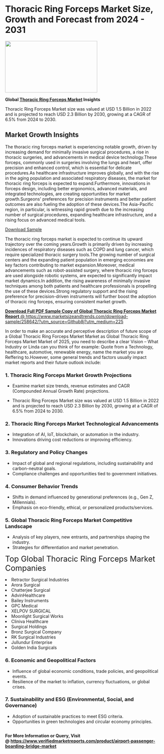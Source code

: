 <H1>Thoracic Ring Forceps Market Size, Growth and Forecast from 2024 - 2031</H1><img class="aligncenter size-medium wp-image-584254" src="https://thirdeyenews.in/wp-content/uploads/2024/09/Global-Market-Research-300x168.jpeg" alt="" width="300" height="168" /><p><strong>Global&nbsp;<a href="https://www.marketsizeandtrends.com/download-sample/258642/?utm_source=Github8j?utm_medium=225">Thoracic Ring Forceps Market</a> Insights</strong></p><p>Thoracic Ring Forceps Market size was valued at USD 1.5 Billion in 2022 and is projected to reach USD 2.3 Billion by 2030, growing at a CAGR of 6.5% from 2024 to 2030.</p><p><h2>Market Growth Insights</h2> <p>The thoracic ring forceps market is experiencing notable growth, driven by increasing demand for minimally invasive surgical procedures, a rise in thoracic surgeries, and advancements in medical device technology.These forceps, commonly used in surgeries involving the lungs and heart, offer precision and enhanced control, which is essential for delicate procedures.As healthcare infrastructure improves globally, and with the rise in the aging population and associated respiratory diseases, the market for thoracic ring forceps is expected to expand.Furthermore, innovations in forceps design, including better ergonomics, advanced materials, and integrated technologies, are creating opportunities for market growth.Surgeons' preferences for precision instruments and better patient outcomes are also fueling the adoption of these devices.The Asia-Pacific region, in particular, is witnessing rapid growth due to the increasing number of surgical procedures, expanding healthcare infrastructure, and a rising focus on advanced medical tools.</p> <p><a href="#">Download Sample</a></p> <p>The thoracic ring forceps market is expected to continue its upward trajectory over the coming years.Growth is primarily driven by increasing incidences of respiratory diseases such as COPD and lung cancer, which require specialized thoracic surgery tools.The growing number of surgical centers and the expanding patient population in emerging economies are key factors contributing to market expansion.Moreover, medical advancements such as robot-assisted surgery, where thoracic ring forceps are used alongside robotic systems, are expected to significantly impact market dynamics.In addition, the rising awareness of minimally invasive techniques among both patients and healthcare professionals is propelling the use of these devices.Strong regulatory support and the rising preference for precision-driven instruments will further boost the adoption of thoracic ring forceps, ensuring consistent market growth.<p><a href="#"></p><p><span class=""><strong>Download Full PDF Sample Copy of Global Thoracic Ring Forceps Market Report</strong> @ <a href="https://www.marketsizeandtrends.com/download-sample/258642/?utm_source=Github8j?utm_medium=225" target="_blank">https://www.marketsizeandtrends.com/download-sample/258642/?utm_source=Github8j?utm_medium=225</a></span></p><p>In order to make an accurate and perceptive description of future scope of a Global&nbsp;Thoracic Ring Forceps Market Market as Global&nbsp;Thoracic Ring Forceps Market Market of 2025, you need to describe a clear Vision &ndash; What Industry or Linda can you think of for example: Quote from a Technology, healthcare, automotive, renewable energy, name the market you are Reffering to.However, some general trends and factors usually impact market reports and their future outlook include:</p><h3>1.&nbsp;<strong>Thoracic Ring Forceps Market Growth Projections</strong></h3><ul><li>Examine market size trends, revenue estimates and CAGR (Compounded Annual Growth Rate) projections.</li><li><p>Thoracic Ring Forceps Market size was valued at USD 1.5 Billion in 2022 and is projected to reach USD 2.3 Billion by 2030, growing at a CAGR of 6.5% from 2024 to 2030.</p></li></ul><h3>2.&nbsp;<strong>Thoracic Ring Forceps Market Technological Advancements</strong></h3><ul><li>Integration of AI, IoT, blockchain, or automation in the industry.</li><li>Innovations driving cost reductions or improving efficiency.</li></ul><h3>3.&nbsp;<strong>Regulatory and Policy Changes</strong></h3><ul><li>Impact of global and regional regulations, including sustainability and carbon-neutral goals.</li><li>Compliance challenges and opportunities tied to government initiatives.</li></ul><h3>4.&nbsp;<strong>Consumer Behavior Trends</strong></h3><ul><li>Shifts in demand influenced by generational preferences (e.g., Gen Z, Millennials).</li><li>Emphasis on eco-friendly, ethical, or personalized products/services.</li></ul><h3>5.&nbsp;<strong>Global Thoracic Ring Forceps Market Competitive Landscape</strong></h3><ul><li>Analysis of key players, new entrants, and partnerships shaping the industry.</li><li>Strategies for differentiation and market penetration.</li></ul><p data-pm-slice="1 1 []"><span style="color: inherit; font-family: inherit; font-size: 25px;">Top Global Thoracic Ring Forceps Market Companies</span></p><div class="" data-test-id=""><p><li>Retractor Surgical Industries</li><li> Arora Surgical</li><li> Chatterjee Surgical</li><li> AdvinHealthcare</li><li> Bailey Instruments</li><li> GPC Medical</li><li> XELPOV SURGICAL</li><li> Moonlight Surgical Works</li><li> Cliniva Healthcare</li><li> Surgical Holdings</li><li> Bronz Surgical Company</li><li> RK Surgical Industries</li><li> Jullundur Enterprise</li><li> Golden India Surgicals</li></p></div><h3>6.&nbsp;<strong>Economic and Geopolitical Factors</strong></h3><ul><li>Influence of global economic conditions, trade policies, and geopolitical events.</li><li>Resilience of the market to inflation, currency fluctuations, or global crises.</li></ul><h3>7.&nbsp;<strong>Sustainability and ESG (Environmental, Social, and Governance)</strong></h3><ul><li>Adoption of sustainable practices to meet ESG criteria.</li><li>Opportunities in green technologies and circular economy principles.</li></ul><h2><strong style="font-size: 14px;">For More Information or Query, Visit @&nbsp;</strong><a style="background-color: #ffffff; font-size: 14px;" href="https://www.marketsizeandtrends.com/report/thoracic-ring-forceps-market/" target="_blank">https://www.verifiedmarketreports.com/product/airport-passenger-boarding-bridge-market</a></h2>
